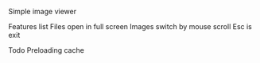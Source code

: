Simple image viewer

Features list
    Files open in full screen
    Images switch by mouse scroll
    Esc is exit

Todo
    Preloading cache